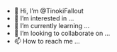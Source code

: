 - 👋 Hi, I’m @TinokiFallout
- 👀 I’m interested in ...
- 🌱 I’m currently learning ...
- 💞️ I’m looking to collaborate on ...
- 📫 How to reach me ...

<!---
TinokiFallout/TinokiFallout is a ✨ special ✨ repository because its `README.md` (this file) appears on your GitHub profile.
You can click the Preview link to take a look at your changes.
--->
